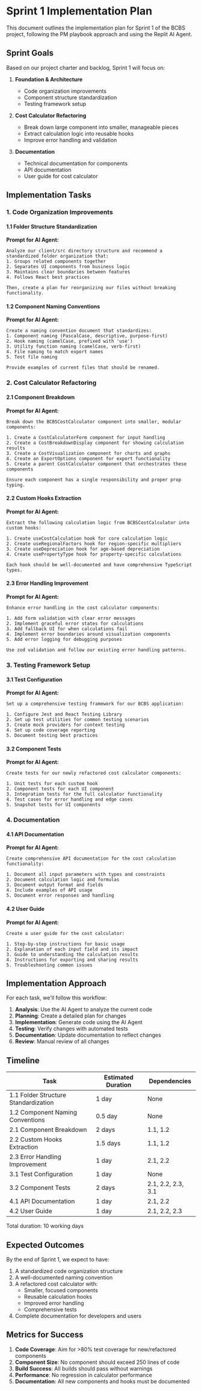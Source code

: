 # Sprint 1 Implementation Plan

This document outlines the implementation plan for Sprint 1 of the BCBS project, following the PM playbook approach and using the Replit AI Agent.

## Sprint Goals

Based on our project charter and backlog, Sprint 1 will focus on:

1. **Foundation & Architecture**
   - Code organization improvements
   - Component structure standardization
   - Testing framework setup

2. **Cost Calculator Refactoring**
   - Break down large component into smaller, manageable pieces
   - Extract calculation logic into reusable hooks
   - Improve error handling and validation

3. **Documentation**
   - Technical documentation for components
   - API documentation
   - User guide for cost calculator

## Implementation Tasks

### 1. Code Organization Improvements

#### 1.1 Folder Structure Standardization

**Prompt for AI Agent:**
```
Analyze our client/src directory structure and recommend a standardized folder organization that:
1. Groups related components together
2. Separates UI components from business logic
3. Maintains clear boundaries between features
4. Follows React best practices

Then, create a plan for reorganizing our files without breaking functionality.
```

#### 1.2 Component Naming Conventions

**Prompt for AI Agent:**
```
Create a naming convention document that standardizes:
1. Component naming (PascalCase, descriptive, purpose-first)
2. Hook naming (camelCase, prefixed with 'use')
3. Utility function naming (camelCase, verb-first)
4. File naming to match export names
5. Test file naming

Provide examples of current files that should be renamed.
```

### 2. Cost Calculator Refactoring

#### 2.1 Component Breakdown

**Prompt for AI Agent:**
```
Break down the BCBSCostCalculator component into smaller, modular components:

1. Create a CostCalculatorForm component for input handling
2. Create a CostBreakdownDisplay component for showing calculation results
3. Create a CostVisualization component for charts and graphs
4. Create an ExportOptions component for export functionality
5. Create a parent CostCalculator component that orchestrates these components

Ensure each component has a single responsibility and proper prop typing.
```

#### 2.2 Custom Hooks Extraction

**Prompt for AI Agent:**
```
Extract the following calculation logic from BCBSCostCalculator into custom hooks:

1. Create useCostCalculation hook for core calculation logic
2. Create useRegionalFactors hook for region-specific multipliers
3. Create useDepreciation hook for age-based depreciation
4. Create usePropertyType hook for property-specific calculations

Each hook should be well-documented and have comprehensive TypeScript types.
```

#### 2.3 Error Handling Improvement

**Prompt for AI Agent:**
```
Enhance error handling in the cost calculator components:

1. Add form validation with clear error messages
2. Implement graceful error states for calculations
3. Add fallback UI for when calculations fail
4. Implement error boundaries around visualization components
5. Add error logging for debugging purposes

Use zod validation and follow our existing error handling patterns.
```

### 3. Testing Framework Setup

#### 3.1 Test Configuration

**Prompt for AI Agent:**
```
Set up a comprehensive testing framework for our BCBS application:

1. Configure Jest and React Testing Library
2. Set up test utilities for common testing scenarios
3. Create mock providers for context testing
4. Set up code coverage reporting
5. Document testing best practices
```

#### 3.2 Component Tests

**Prompt for AI Agent:**
```
Create tests for our newly refactored cost calculator components:

1. Unit tests for each custom hook
2. Component tests for each UI component
3. Integration tests for the full calculator functionality
4. Test cases for error handling and edge cases
5. Snapshot tests for UI components
```

### 4. Documentation

#### 4.1 API Documentation

**Prompt for AI Agent:**
```
Create comprehensive API documentation for the cost calculation functionality:

1. Document all input parameters with types and constraints
2. Document calculation logic and formulas
3. Document output format and fields
4. Include examples of API usage
5. Document error responses and handling
```

#### 4.2 User Guide

**Prompt for AI Agent:**
```
Create a user guide for the cost calculator:

1. Step-by-step instructions for basic usage
2. Explanation of each input field and its impact
3. Guide to understanding the calculation results
4. Instructions for exporting and sharing results
5. Troubleshooting common issues
```

## Implementation Approach

For each task, we'll follow this workflow:

1. **Analysis**: Use the AI Agent to analyze the current code
2. **Planning**: Create a detailed plan for changes
3. **Implementation**: Generate code using the AI Agent
4. **Testing**: Verify changes with automated tests
5. **Documentation**: Update documentation to reflect changes
6. **Review**: Manual review of all changes

## Timeline

| Task | Estimated Duration | Dependencies |
|------|-------------------|--------------|
| 1.1 Folder Structure Standardization | 1 day | None |
| 1.2 Component Naming Conventions | 0.5 day | None |
| 2.1 Component Breakdown | 2 days | 1.1, 1.2 |
| 2.2 Custom Hooks Extraction | 1.5 days | 1.1, 1.2 |
| 2.3 Error Handling Improvement | 1 day | 2.1, 2.2 |
| 3.1 Test Configuration | 1 day | None |
| 3.2 Component Tests | 2 days | 2.1, 2.2, 2.3, 3.1 |
| 4.1 API Documentation | 1 day | 2.1, 2.2 |
| 4.2 User Guide | 1 day | 2.1, 2.2, 2.3 |

Total duration: 10 working days

## Expected Outcomes

By the end of Sprint 1, we expect to have:

1. A standardized code organization structure
2. A well-documented naming convention
3. A refactored cost calculator with:
   - Smaller, focused components
   - Reusable calculation hooks
   - Improved error handling
   - Comprehensive tests
4. Complete documentation for developers and users

## Metrics for Success

1. **Code Coverage**: Aim for >80% test coverage for new/refactored components
2. **Component Size**: No component should exceed 250 lines of code
3. **Build Success**: All builds should pass without warnings
4. **Performance**: No regression in calculator performance
5. **Documentation**: All new components and hooks must be documented